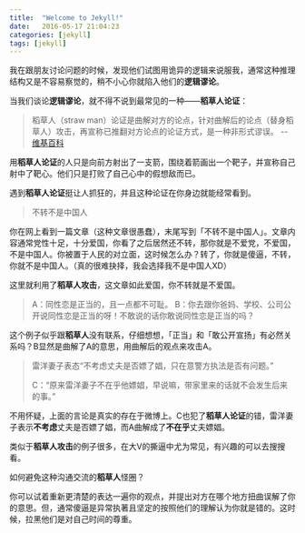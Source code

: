 ```yaml
---
title:  "Welcome to Jekyll!"
date:   2016-05-17 21:04:23
categories: [jekyll]
tags: [jekyll]
---
```

我在跟朋友讨论问题的时候，发现他们试图用诡异的逻辑来说服我，通常这种推理结构又是不容易察觉的，稍不小心你就陷入他们的**逻辑谬论**。

当我们谈论**逻辑谬论**，就不得不说到最常见的一种——**稻草人论证**：
> 稻草人（straw man）论证是曲解对方的论点，针对曲解后的论点（替身稻草人）攻击，再宣称已推翻对方论点的论证方式，是一种非形式谬误。 --[ 维基百科 ](https://zh.wikipedia.org/wiki/%E7%A8%BB%E8%8D%89%E4%BA%BA%E8%AB%96%E8%AD%89)


用**稻草人论证**的人只是向前方射出了一支箭，围绕着箭画出一个靶子，并宣称自己射中了靶心。他们只是打败了自己心中的假想敌而已。

遇到**稻草人论证**挺让人抓狂的，并且这种论证在你身边就能经常看到。
> 不转不是中国人

你在网上看到一篇文章（这种文章很愚蠢），末尾写到「不转不是中国人」。文章内容通常党性十足，十分爱国，你看了之后居然还不转，那你就是不爱党，不爱国，不是中国人。你被置于人民的对立面，这时候怎么办？转了，你就是傻逼，不转，你就不是中国人。（真的很难抉择，我会选择我不是中国人XD）

这里就利用了**稻草人攻击**，这文章如此爱国，你不转就是不爱国。

>A：同性恋是正当的，且一点都不可耻。
>B：你去跟你爸妈、学校、公司公开说同性恋是正当的呀！不敢说的话你敢说同性恋是正当的吗？

这个例子似乎跟**稻草人**没有联系，仔细想想，「正当」和「敢公开宣扬」有必然关系吗？B显然是曲解了A的意思，用曲解后的观点来攻击A。


>雷洋妻子表态“不考虑丈夫是否嫖了娼，只在意警方执法是否有问题。”
>
>C：“原来雷洋妻子不在乎他嫖娼，早说嘛，带家里来的话就不会发生后来的事。”

不用怀疑，上面的言论是真实的存在于微博上。C也犯了**稻草人论证**的错，雷洋妻子表示**不考虑**丈夫是否嫖了娼，而A曲解成了**不在乎**丈夫嫖娼。

类似于**稻草人攻击**的例子很多，在大V的撕逼中尤为常见，有兴趣的可以去搜搜看。

如何避免这种沟通交流的**稻草人**怪圈？

你可以试着重新更清楚的表达一遍你的观点，并提出对方在哪个地方扭曲误解了你的意思。但，通常傻逼是异常执著且坚定的按照他们的理解认为你就是错的。这时候，拉黑他们是对自己时间的尊重。
